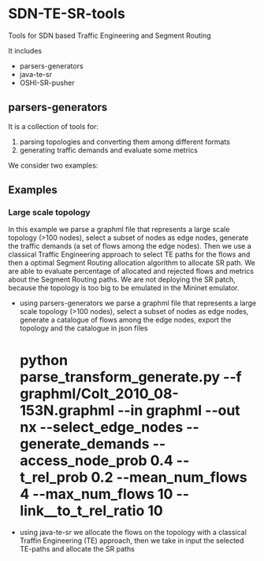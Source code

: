 # SDN-TE-SR-tools
Tools for SDN based Traffic Engineering and Segment Routing

It includes
* parsers-generators
* java-te-sr
* OSHI-SR-pusher
 
## parsers-generators
It is a collection of tools for:

1. parsing topologies and converting them among different formats
2. generating traffic demands and evaluate some metrics 

We consider two examples:
## Examples

### Large scale topology

In this example we parse a graphml file that represents a large scale topology (>100 nodes), select a subset of nodes as edge nodes, generate the traffic demands (a set of flows among the edge nodes). Then we use a classical Traffic Engineering approach to select TE paths for the flows and then a optimal Segment Routing allocation algorithm to allocate SR path. We are able to evaluate percentage of allocated and rejected flows and metrics about the Segment Routing paths. We are not deploying the SR patch, because the topology is too big to be emulated in the Mininet emulator.

* using parsers-generators we parse a graphml file that represents a large scale topology (>100 nodes), select a subset of nodes as edge nodes, generate a catalogue of flows among the edge nodes, export the topology and the catalogue in json files

    # python parse_transform_generate.py --f graphml/Colt_2010_08-153N.graphml --in graphml --out nx --select_edge_nodes --generate_demands --access_node_prob 0.4 --t_rel_prob 0.2 --mean_num_flows 4 --max_num_flows 10 --link__to_t_rel_ratio 10  



* using java-te-sr we allocate the flows on the topology with a classical Traffin Engineering (TE) approach, then we take in input the selected TE-paths and allocate the SR paths
